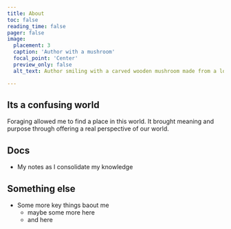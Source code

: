 ```yaml
---
title: About
toc: false
reading_time: false
pager: false
image:
  placement: 3
  caption: 'Author with a mushroom'
  focal_point: 'Center'
  preview_only: false
  alt_text: Author smiling with a carved wooden mushroom made from a log.

---
```


## Its a confusing world

Foraging allowed me to find a place in this world. It brought meaning and purpose through offering a real perspective of our world.

## Docs

- My notes as I consolidate my knowledge

## Something else

- Some more key things baout me
  - maybe some more here
  - and here
